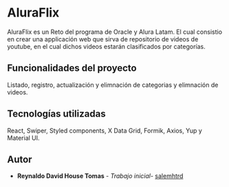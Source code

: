 # AluraFlix 

AluraFlix es un Reto del programa de Oracle y Alura Latam. El cual consistio en crear una applicación web que sirva de repositorio de videos de youtube, en el cual dichos videos estarán clasificados por categorías.

## Funcionalidades del proyecto
 Listado, registro, actualización y elimnación de categorias y elimnación de videos.

## Tecnologías utilizadas

React, Swiper, Styled components, X Data Grid, Formik, Axios, Yup y Material UI.

## Autor

* **Reynaldo David House Tomas** - *Trabajo inicial*- [salemhtrd](https://github.com/salemhtrd)